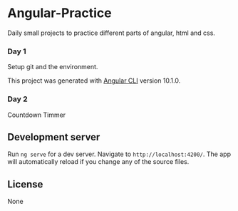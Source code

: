 # Angular-Practice

Daily small projects to practice different parts of angular, html and css.

### Day 1 
Setup git and the environment. 

This project was generated with [Angular CLI](https://github.com/angular/angular-cli) version 10.1.0.

### Day 2 
Countdown Timmer

## Development server

Run `ng serve` for a dev server. Navigate to `http://localhost:4200/`. The app will automatically reload if you change any of the source files.



## License
None
